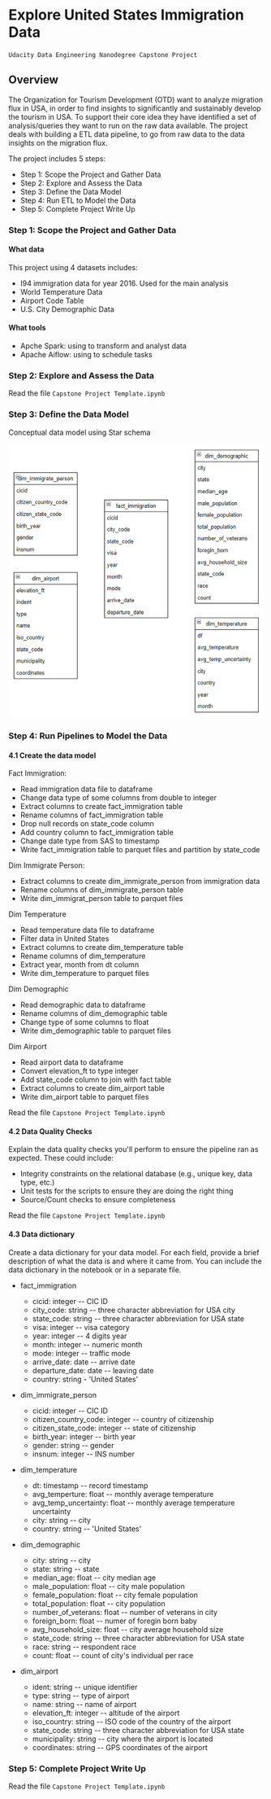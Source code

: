 # Explore United States Immigration Data
    Udacity Data Engineering Nanodegree Capstone Project

## Overview
The Organization for Tourism Development (OTD) want to analyze migration flux in USA, in order to find insights to significantly and sustainably develop the tourism in USA. To support their core idea they have identified a set of analysis/queries they want to run on the raw data available. The project deals with building a ETL data pipeline, to go from raw data to the data insights on the migration flux.

The project includes 5 steps:
* Step 1: Scope the Project and Gather Data
* Step 2: Explore and Assess the Data
* Step 3: Define the Data Model
* Step 4: Run ETL to Model the Data
* Step 5: Complete Project Write Up

### Step 1: Scope the Project and Gather Data
#### What data 
This project using 4 datasets includes:
* I94 immigration data for year 2016. Used for the main analysis
* World Temperature Data
* Airport Code Table
* U.S. City Demographic Data

#### What tools
* Apche Spark: using to transform and analyst data
* Apache Aiflow: using to schedule tasks

### Step 2: Explore and Assess the Data

Read the file `Capstone Project Template.ipynb`

### Step 3: Define the Data Model
Conceptual data model using Star schema

![diagram](concept_model.png)

### Step 4: Run Pipelines to Model the Data 
#### 4.1 Create the data model
Fact Immigration:
- Read immigration data file to dataframe
- Change data type of some columns from double to integer
- Extract columns to create fact_immigration table
- Rename columns of fact_immigration table
- Drop null records on state_code column
- Add country column to fact_immigration table
- Change date type from SAS to timestamp
- Write fact_immigration table to parquet files and partition by state_code

Dim Immigrate Person:
- Extract columns to create dim_immigrate_person from immigration data
- Rename columns of dim_immigrate_person table
- Write dim_immigrat_person table to parquet files  

Dim Temperature
- Read temperature data file to dataframe
- Filter data in United States
- Extract columns to create dim_temperature table
- Rename columns of dim_temperature
- Extract year, month from dt column
- Write dim_temperature to parquet files

Dim Demographic
- Read demographic data to dataframe
- Rename columns of dim_demographic table
- Change type of some columns to float
- Write dim_demographic table to parquet files

Dim Airport
- Read airport data to dataframe
- Convert elevation_ft to type integer
- Add state_code column to join with fact table
- Extract columns to create dim_airport table
- Write dim_airport table to parquet files

Read the file `Capstone Project Template.ipynb`

#### 4.2 Data Quality Checks
Explain the data quality checks you'll perform to ensure the pipeline ran as expected. These could include:
 * Integrity constraints on the relational database (e.g., unique key, data type, etc.)
 * Unit tests for the scripts to ensure they are doing the right thing
 * Source/Count checks to ensure completeness
 
Read the file `Capstone Project Template.ipynb`

#### 4.3 Data dictionary 
Create a data dictionary for your data model. For each field, provide a brief description of what the data is and where it came from. You can include the data dictionary in the notebook or in a separate file.
* fact_immigration
    - cicid: integer -- CIC ID
    - city_code: string -- three character abbreviation for USA city
    - state_code: string -- three character abbreviation for USA state
    - visa: integer -- visa category
    - year: integer -- 4 digits year
    - month: integer -- numeric month
    - mode: integer -- traffic mode
    - arrive_date: date -- arrive date
    - departure_date: date -- leaving date
    - country: string - 'United States'

* dim_immigrate_person
    - cicid: integer -- CIC ID
    - citizen_country_code: integer -- country of citizenship
    - citizen_state_code: integer -- state of citizenship
    - birth_year: integer -- birth year
    - gender: string -- gender
    - insnum: integer -- INS number

* dim_temperature
    - dt: timestamp -- record timestamp
    - avg_temperture: float -- monthly average temperature
    - avg_temp_uncertainty: float -- monthly average temperature uncertainty
    - city: string -- city
    - country: string -- 'United States'

* dim_demographic
    - city: string -- city
    - state: string -- state
    - median_age: float -- city median age
    - male_population: float -- city male population
    - female_population: float -- city female population
    - total_population: float -- city population
    - number_of_veterans: float -- number of veterans in city
    - foreign_born: float -- numer of foregin born baby
    - avg_household_size: float -- city average household size
    - state_code: string -- three character abbreviation for USA state
    - race: string -- respondent race
    - count: float -- count of city's individual per race


* dim_airport
    - ident: string -- unique identifier
    - type: string -- type of airport
    - name: string -- name of airport
    - elevation_ft: integer -- altitude of the airport
    - iso_country: string -- ISO code of the country of the airport
    - state_code: string -- three character abbreviation for USA state
    - municipality: string -- city where the airport is located
    - coordinates: string -- GPS coordinates of the airport

### Step 5: Complete Project Write Up

Read the file `Capstone Project Template.ipynb`